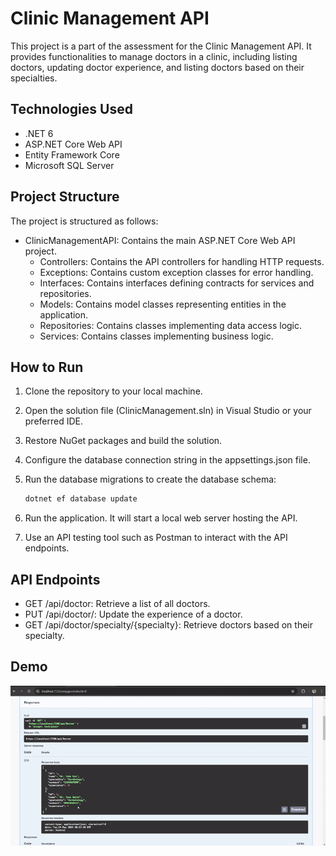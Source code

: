 # Clinic Management API

This project is a part of the assessment for the Clinic Management API. It provides functionalities to manage doctors in a clinic, including listing doctors, updating doctor experience, and listing doctors based on their specialties.

## Technologies Used

- .NET 6
- ASP.NET Core Web API
- Entity Framework Core
- Microsoft SQL Server

## Project Structure

The project is structured as follows:

- ClinicManagementAPI: Contains the main ASP.NET Core Web API project.
    - Controllers: Contains the API controllers for handling HTTP requests.
    - Exceptions: Contains custom exception classes for error handling.
    - Interfaces: Contains interfaces defining contracts for services and repositories.
    - Models: Contains model classes representing entities in the application.
    - Repositories: Contains classes implementing data access logic.
    - Services: Contains classes implementing business logic.


## How to Run

1. Clone the repository to your local machine.
2. Open the solution file (ClinicManagement.sln) in Visual Studio or your preferred IDE.
3. Restore NuGet packages and build the solution.
4. Configure the database connection string in the appsettings.json file.
5. Run the database migrations to create the database schema:

     ```bash
     dotnet ef database update
     ```

6. Run the application. It will start a local web server hosting the API.
7. Use an API testing tool such as Postman to interact with the API endpoints.

## API Endpoints

- GET /api/doctor: Retrieve a list of all doctors.
- PUT /api/doctor/: Update the experience of a doctor.
- GET /api/doctor/specialty/{specialty}: Retrieve doctors based on their specialty.

## Demo

![](./ezgif-3-4bef4bf52d.gif)

